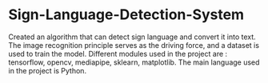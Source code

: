 # Sign-Language-Detection-System
Created an algorithm that can detect sign language and convert it into text. The image recognition principle serves as the driving force, and a dataset is used to train the model. Different modules used in the project are : tensorflow, opencv, mediapipe, sklearn, matplotlib. The main language used in the project is Python.
